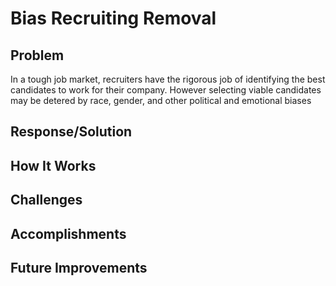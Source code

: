 # Bias Recruiting Removal

## Problem
In a tough job market, recruiters have the rigorous job of identifying the best candidates to work for their company. However selecting viable
candidates may be detered by race, gender, and other political and emotional biases

## Response/Solution

## How It Works

## Challenges

## Accomplishments

## Future Improvements


